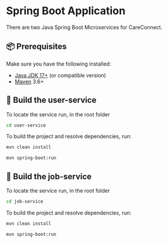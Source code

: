 # Spring Boot Application

There are two Java Spring Boot Microservices for CareConnect.

## 📦 Prerequisites

Make sure you have the following installed:

- [Java JDK 17+](https://adoptopenjdk.net/) (or compatible version)
- [Maven](https://maven.apache.org/) 3.6+




## 🔧 Build the user-service

To locate the service run, in the root folder

```bash
cd user-service
```

To build the project and resolve dependencies, run:

```bash
mvn clean install
```

```bash
mvn spring-boot:run
```


## 🔧 Build the job-service

To locate the service run, in the root folder

```bash
cd job-service
```

To build the project and resolve dependencies, run:

```bash
mvn clean install
```

```bash
mvn spring-boot:run
```
